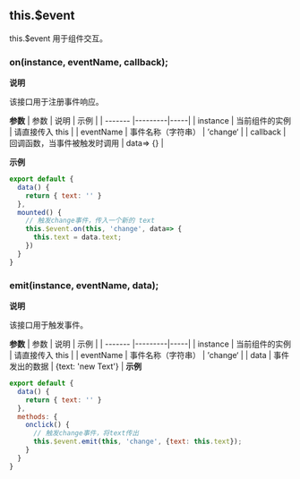 ## this.$event
this.$event 用于组件交互。
### on(instance, eventName, callback);
**说明**

该接口用于注册事件响应。

**参数**
| 参数    | 说明      | 示例 |
| ------- |---------|-----|
| instance    |  当前组件的实例 | 请直接传入 this |
| eventName  | 事件名称（字符串）        | ’change‘ |
| callback   | 回调函数，当事件被触发时调用 | data=> {} |

**示例**
```javascript
export default {
  data() {
    return { text: '' }
  },
  mounted() {
    // 触发change事件，传入一个新的 text
    this.$event.on(this, 'change', data=> {
      this.text = data.text;
    })
  }
}
```

### emit(instance, eventName, data);
**说明**

该接口用于触发事件。

**参数**
| 参数    | 说明      | 示例 |
| ------- |---------|-----|
| instance    |  当前组件的实例 | 请直接传入 this |
| eventName  | 事件名称（字符串）        | ’change‘ |
| data   | 事件发出的数据 | {text: 'new Text'} |
**示例**
```javascript
export default {
  data() {
    return { text: '' }
  },
  methods: {
    onclick() {
      // 触发change事件，将text传出
      this.$event.emit(this, 'change', {text: this.text});
    }
  }
}
```
